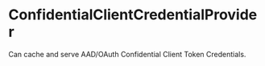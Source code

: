 # ConfidentialClientCredentialProvider

Can cache and serve AAD/OAuth Confidential Client Token Credentials.
